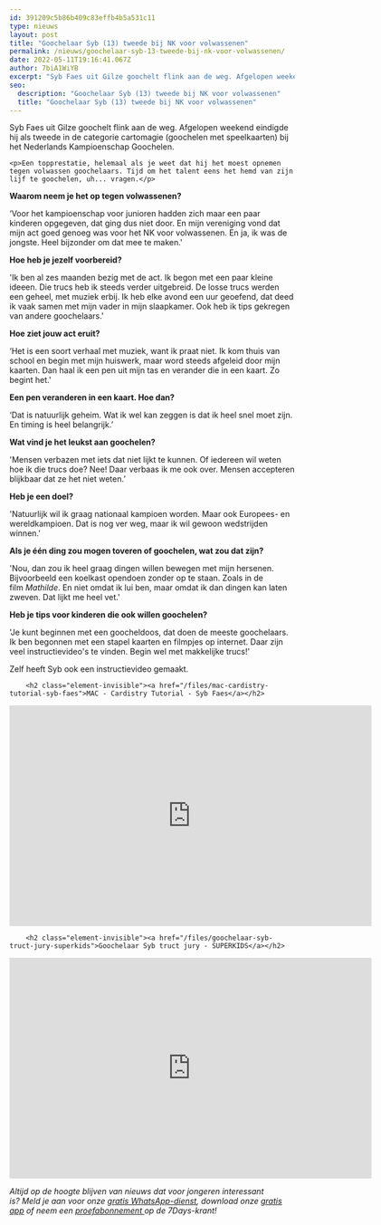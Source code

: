```yaml
---
id: 391209c5b86b409c83effb4b5a531c11
type: nieuws
layout: post
title: "Goochelaar Syb (13) tweede bij NK voor volwassenen"
permalink: /nieuws/goochelaar-syb-13-tweede-bij-nk-voor-volwassenen/
date: 2022-05-11T19:16:41.067Z
author: 7biA1WiYB
excerpt: "Syb Faes uit Gilze goochelt flink aan de weg. Afgelopen weekend eindigde hij als tweede in de categorie cartomagie (goochelen met speelkaarten) bij het Nederlands Kampioenschap Goochelen.   "
seo:
  description: "Goochelaar Syb (13) tweede bij NK voor volwassenen"
  title: "Goochelaar Syb (13) tweede bij NK voor volwassenen"
---
```

Syb Faes uit Gilze goochelt flink aan de weg. Afgelopen weekend eindigde hij als tweede in de categorie cartomagie (goochelen met speelkaarten) bij het Nederlands Kampioenschap Goochelen.   

    <p>Een topprestatie, helemaal als je weet dat hij het moest opnemen tegen volwassen goochelaars. Tijd om het talent eens het hemd van zijn lijf te goochelen, uh... vragen.</p>
<p><strong>Waarom neem je het op tegen volwassenen?</strong></p>
<p>‘Voor het kampioenschap voor junioren hadden zich maar een paar kinderen opgegeven, dat ging dus niet door. En mijn vereniging vond dat mijn act goed genoeg was voor het NK voor volwassenen. En ja, ik was de jongste. Heel bijzonder om dat mee te maken.'</p>
<p><strong>Hoe heb je jezelf voorbereid?</strong></p>
<p>'Ik ben al zes maanden bezig met de act. Ik begon met een paar kleine ideeen. Die trucs heb ik steeds verder uitgebreid. De losse trucs werden een geheel, met muziek erbij. Ik heb elke avond een uur geoefend, dat deed ik vaak samen met mijn vader in mijn slaapkamer. Ook heb ik tips gekregen van andere goochelaars.' </p>
<p><strong>Hoe ziet jouw act eruit?</strong></p>
<p>‘Het is een soort verhaal met muziek, want ik praat niet. Ik kom thuis van school en begin met mijn huiswerk, maar word steeds afgeleid door mijn kaarten. Dan haal ik een pen uit mijn tas en verander die in een kaart. Zo begint het.'</p>
<p><strong>Een pen veranderen in een kaart. Hoe dan?</strong></p>
<p>‘Dat is natuurlijk geheim. Wat ik wel kan zeggen is dat ik heel snel moet zijn. En timing is heel belangrijk.’</p>
<p><strong>Wat vind je het leukst aan goochelen?</strong></p>
<p>'Mensen verbazen met iets dat niet lijkt te kunnen. Of iedereen wil weten hoe ik die trucs doe? Nee! Daar verbaas ik me ook over. Mensen accepteren blijkbaar dat ze het niet weten.’</p>
<p><strong>Heb je een doel?</strong></p>
<p>'Natuurlijk wil ik graag nationaal kampioen worden. Maar ook Europees- en wereldkampioen. Dat is nog ver weg, maar ik wil gewoon wedstrijden winnen.'</p>
<p><strong>Als je één ding zou mogen toveren of goochelen, wat zou dat zijn?</strong></p>
<p>'Nou, dan zou ik heel graag dingen willen bewegen met mijn hersenen. Bijvoorbeeld een koelkast opendoen zonder op te staan. Zoals in de film <em>Mathilde</em>. En niet omdat ik lui ben, maar omdat ik dan dingen kan laten zweven. Dat lijkt me heel vet.'</p>
<p><strong>Heb je tips voor kinderen die ook willen goochelen?</strong></p>
<p>'Je kunt beginnen met een goocheldoos, dat doen de meeste goochelaars. Ik ben begonnen met een stapel kaarten en filmpjes op internet. Daar zijn veel instructievideo's te vinden. Begin wel met makkelijke trucs!'</p>
<p>Zelf heeft Syb ook een instructievideo gemaakt.</p>
<p><div class="media media-element-container media-default"><div id="file-417579" class="file file-video file-video-youtube">

        <h2 class="element-invisible"><a href="/files/mac-cardistry-tutorial-syb-faes">MAC - Cardistry Tutorial - Syb Faes</a></h2>
    
  
  <div class="content">
    <div class="media-youtube-video file media-element file-default media-youtube-1">
  <iframe class="media-youtube-player" width="640" height="390" title="MAC - Cardistry Tutorial - Syb Faes" src="https://www.youtube.com/embed/b9sKChifw4g?wmode=opaque&controls=" name="MAC - Cardistry Tutorial - Syb Faes" frameborder="0" allowfullscreen="">Video van MAC - Cardistry Tutorial - Syb Faes</iframe>
</div>
  </div>

  
</div>
</div>
<p><div class="media media-element-container media-default"><div id="file-417580" class="file file-video file-video-youtube">

        <h2 class="element-invisible"><a href="/files/goochelaar-syb-truct-jury-superkids">Goochelaar Syb truct jury - SUPERKIDS</a></h2>
    
  
  <div class="content">
    <div class="media-youtube-video file media-element file-default media-youtube-2">
  <iframe class="media-youtube-player" width="640" height="390" title="Goochelaar Syb truct jury - SUPERKIDS" src="https://www.youtube.com/embed/dmBL6WyGfJQ?wmode=opaque&controls=" name="Goochelaar Syb truct jury - SUPERKIDS" frameborder="0" allowfullscreen="">Video van Goochelaar Syb truct jury - SUPERKIDS</iframe>
</div>
  </div>

  
</div>
</div>
<p><em>Altijd op de hoogte blijven van nieuws dat voor jongeren interessant is? Meld je aan voor onze <a href="https://7dagen.netlify.app/whatsapp">gratis WhatsApp-dienst</a>, download onze <a href="https://7dagen.netlify.app/app">gratis app</a> of neem een <a href="https://abonneren.sevendays.nl/abonneren/abonnementen/ae/artikel">proefabonnement </a>op de 7Days-krant!</em></p>  
